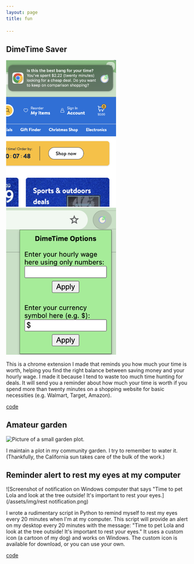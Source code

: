 ```yaml
---
layout: page
title: fun

---
```


## DimeTime Saver

<img src="/assets/img/dimetime_saver_notification.png" alt="screenshot of dimetime saver notification" width="300"> <img src="/assets/img/dimetime_saver_popup.png" alt="screenshot of dimetimesaver popup" width="300">

This is a chrome extension I made that reminds you how much your time is worth, helping you find the right balance between saving money and your hourly wage. I made it because I tend to waste too much time hunting for deals. It will send you a reminder about how much your time is worth if you spend more than twenty minutes on a shopping website for basic necessities (e.g. Walmart, Target, Amazon).

[code](https://github.com/angelahe101/dimetime-saver)

## Amateur garden

![Picture of a small garden plot.](/assets/img/garden.jpg)

I maintain a plot in my community garden. I try to remember to water it. (Thankfully, the California sun takes care of the bulk of the work.)

## Reminder alert to rest my eyes at my computer

![Screenshot of notification on Windows computer that says "Time to pet Lola and look at the tree outside! It's important to rest your eyes.](/assets/img/rest notification.png)

I wrote a rudimentary script in Python to remind myself to rest my eyes every 20 minutes when I'm at my computer. This script will provide an alert on my desktop every 20 minutes with the message: "Time to pet Lola and look at the tree outside! It's important to rest your eyes." It uses a custom icon (a cartoon of my dog) and works on Windows. The custom icon is available for download, or you can use your own.

[code](https://github.com/angelahe101/rest-notification)


